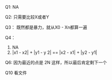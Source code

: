 Q1:
NA

Q2:
只需要比较X或者Y

Q3：
既然都是暴力，就从X0 - Xn都算一遍


Q4：
1. NA
2. |x1 - x2| + |y1 - y 2| == |x2 - x1| + |y2 - y1|

Q6:
因为最近的点是 2N 这样，所以最后肯定剩下一个

Q10
看文件
